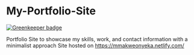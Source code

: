 # My-Portfolio-Site

[![Greenkeeper badge](https://badges.greenkeeper.io/Makwe-O/My-Portfolio-Site.svg)](https://greenkeeper.io/)

Portfolio Site to showcase my skills, work, and contact information with a minimalist approach
Site hosted on https://mmakweonyeka.netlify.com/
